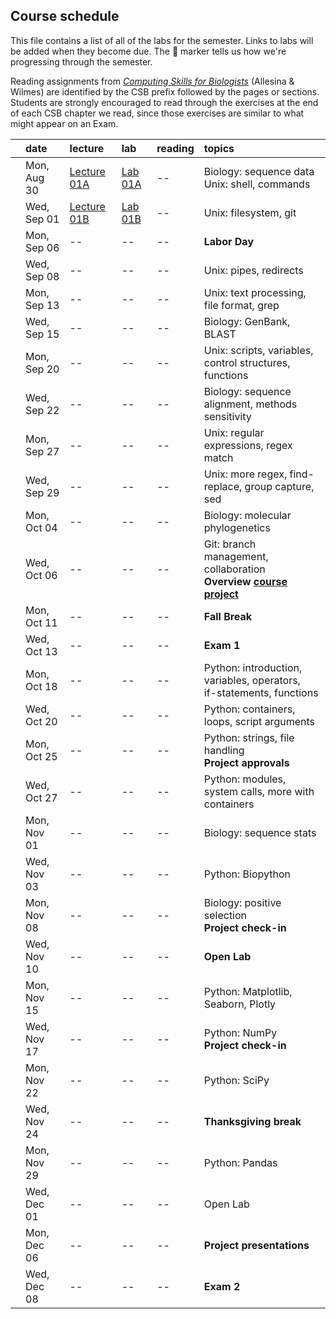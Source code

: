 
## Course schedule

This file contains a list of all of the labs for the semester. Links to labs will be added when they become due. The :pig: marker tells us how we're progressing through the semester.

Reading assignments from [*Computing Skills for Biologists*](https://computingskillsforbiologists.com/) (Allesina & Wilmes) are identified by the CSB prefix followed by the pages or sections. Students are strongly encouraged to read through the exercises at the end of each CSB chapter we read, since those exercises are similar to what might appear on an Exam.

|         | date        | lecture | lab     | reading | topics |
| :-:     | :--         | :-      |   :-    | :--     | :--    |
|         | Mon, Aug 30 | <a href="https://github.com/WUSTL-Biol4220/home/raw/master/lectures/lect_01A.pdf">Lecture 01A</a>   | [Lab 01A](labs/lab_01A.md) | -- | Biology: sequence data<br>Unix: shell, commands |
|         | Wed, Sep 01 | <a href="https://github.com/WUSTL-Biol4220/home/raw/master/lectures/lect_01B.pdf">Lecture 01B</a>   | [Lab 01B](labs/lab_01B.md) | -- | Unix: filesystem, git |
|         | Mon, Sep 06 | -- | -- | -- | **Labor Day** |
|         | Wed, Sep 08 | -- | -- | -- | Unix: pipes, redirects |
|         | Mon, Sep 13 | -- | -- | -- | Unix: text processing, file format, grep |
|         | Wed, Sep 15 | -- | -- | -- | Biology: GenBank, BLAST | 
|         | Mon, Sep 20 | -- | -- | -- | Unix: scripts, variables, control structures, functions  |
|         | Wed, Sep 22 | -- | -- | -- | Biology: sequence alignment, methods sensitivity |
|         | Mon, Sep 27 | -- | -- | -- | Unix: regular expressions, regex match |
|         | Wed, Sep 29 | -- | -- | -- | Unix: more regex, find-replace, group capture, sed |
|         | Mon, Oct 04 | -- | -- | -- | Biology: molecular phylogenetics |
|         | Wed, Oct 06 | -- | -- | -- | Git: branch management, collaboration<br>**Overview [course project](course_project.md)** | 
|         | Mon, Oct 11 | -- | -- | -- | **Fall Break** |
|         | Wed, Oct 13 | -- | -- | -- | **Exam 1** |
|         | Mon, Oct 18 | -- | -- | -- | Python: introduction, variables, operators,<br>if-statements, functions |
|         | Wed, Oct 20 | -- | -- | -- | Python: containers, loops, script arguments |
|         | Mon, Oct 25 | -- | -- | -- | Python: strings, file handling<br>**Project approvals**  |
|         | Wed, Oct 27 | -- | -- | -- | Python: modules, system calls, more with containers |
|         | Mon, Nov 01 | -- | -- | -- | Biology: sequence stats |
|         | Wed, Nov 03 | -- | -- | -- | Python: Biopython |
|         | Mon, Nov 08 | -- | -- | -- | Biology: positive selection<br>**Project check-in**   |
|         | Wed, Nov 10 | -- | -- | -- | **Open Lab** |
|         | Mon, Nov 15 | -- | -- | -- | Python: Matplotlib, Seaborn, Plotly |
|         | Wed, Nov 17 | -- | -- | -- | Python: NumPy <br>**Project check-in**   |
|         | Mon, Nov 22 | -- | -- | -- | Python: SciPy |
|         | Wed, Nov 24 | -- | -- | -- | **Thanksgiving break** |
|         | Mon, Nov 29 | -- | -- | -- | Python: Pandas  |
|         | Wed, Dec 01 | -- | -- | -- | Open Lab  |
|         | Mon, Dec 06 | -- | -- | -- | **Project presentations**  |
|         | Wed, Dec 08 | -- | -- | -- | **Exam 2**  |

